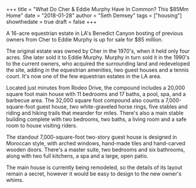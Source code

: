 +++
title = "What Do Cher & Eddie Murphy Have In Common? This $85Mm Home"
date = "2018-01-28"
author = "Seth Demsey"
tags = ["housing"]
showthedate = true
draft = false
+++

A 16-acre equestrian estate in LA's Benedict Canyon bosting of previous owners from Cher to Eddie Murphy is up for sale for $85 million.

The original estate was owned by Cher in the 1970's, when it held only four acres. She later sold it to Eddie Murphy. Murphy in turn sold it in the 1990's to the current owners, who acquired the surrounding land and redeveloped the site, adding in the equestrian amenities, two guest houses and a tennis court. It's now one of the few equestrian estates in the LA area.

Located just minutes from Rodeo Drive, the compound includes a 20,000 square foot main house with 11 bedrooms and 17 baths, a pool, spa, and a barbecue area. The 32,000 square foot compound also counts a 7,000-square-foot guest house, two white-graveled horse rings, five stables and riding and hiking trails that meander for miles. There's also a main stable building complete with two bedrooms, two baths, a living room and a safe room to house visiting riders.

The standout 7,000-square-foot two-story guest house is designed in Moroccan style, with arched windows, hand-made tiles and hand-carved wooden doors. There's a master suite, two bedrooms and six bathrooms, along with two full kitchens, a spa and a large, open patio.

The main house is currently being remodeled, so the details of its layout remain a secret, however it would be easy to design to the new owner's whims.